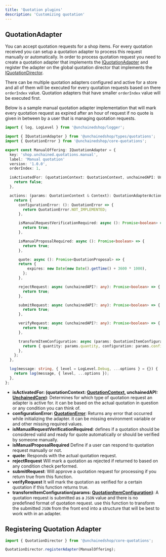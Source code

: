 ```yaml
---
title: 'Quotation plugins'
description: 'Customizing quotation'
---
```


## QuotationAdapter

You can accept quotation requests for a shop items. For every quotation received you can setup a quotation adapter to process this request manually or automatically. In order to process quotation request you need to create a quotation adapter that implements the [IQuotationAdapter](https://docs.unchained.shop/types/types/quotations.IQuotationAdapter.html) and register the adapter on the global quotation director that implements the [IQuotationDirector](https://docs.unchained.shop/types/types/quotations.IQuotationDirector.html).

There can be multiple quotation adapters configured and active for a store and all of them will be executed for every quotation requests based on there `orderIndex` value. Quotation adapters that have smaller `orderIndex` value will be executed first.

Below is a sample manual quotation adapter implementation that will mark every quotation request as expired after an hour of request if no quote is given in between by a user that is managing quotation requests. 

```typescript
import { log, LogLevel } from '@unchainedshop/logger';

import { IQuotationAdapter } from '@unchainedshop/types/quotations';
import { QuotationError } from '@unchainedshop/core-quotations';

export const ManualOffering: IQuotationAdapter = {
  key: 'shop.unchained.quotations.manual',
  label: 'Manual quotation'
  version: '1.0.0',
  orderIndex: 1,

  isActivatedFor: (quotationContext: QuotationContext, unchainedAPI: UnchainedCore): boolean => {
    return false;
  },

  actions: (params: QuotationContext & Context): QuotationAdapterActions => {
    return {
      configurationError: (): QuotationError => {
        return QuotationError.NOT_IMPLEMENTED;
      },

      isManualRequestVerificationRequired: async (): Promise<boolean> => {
        return true;
      },

      isManualProposalRequired: async (): Promise<boolean> => {
        return true;
      },

      quote: async (): Promise<QuotationProposal> => {
      return {
          expires: new Date(new Date().getTime() + 3600 * 1000),
        };
      },

      rejectRequest: async (unchainedAPI?: any): Promise<boolean> => {
        return true;
      },

      submitRequest: async (unchainedAPI?: any): Promise<boolean> => {
        return true;
      },

      verifyRequest: async (unchainedAPI?: any): Promise<boolean> => {
        return true;
      },

      transformItemConfiguration: async (params: QuotationItemConfiguration) => {
        return { quantity: params.quantity, configuration: params.configuration };
      },
    };
  },

  log(message: string, { level = LogLevel.Debug, ...options } = {}) {
    return log(message, { level, ...options });
  },
};

```


- **isActivatedFor: (quotationContext: [QuotationContext](https://docs.unchained.shop/types/types/quotations.QuotationContext.html), unchainedAPI: [UnchainedCore](https://docs.unchained.shop/types/interfaces/core.UnchainedCore.html))**: Determines for which type of quotation request an adapter is active for. it can be based on the actual quotation in question or any condition you can think of.
- **configurationError: [QuotationError](https://docs.unchained.shop/types/enums/quotations.QuotationError.html)**: Returns any error that occurred while initializing the adapter. it can be missing environment variable or and other missing required values.
- **isManualRequestVerificationRequired**: defines if a quotation should be considered valid and ready for quote automatically or should be verified by someone manually.
- **isManualProposalRequired** Define if a user can respond to quotation request manually or not.
- **quote**: Responds with the actual quotation request.
- **rejectRequest** Will mark a quotation as rejected if returned to based on any condition check performed.
- **submitRequest**: Will approve a quotation request for processing if you return true from this function.
- **verifyRequest** It will mark the quotation as verified for a certain quotation if this function returns true.
- **transformItemConfiguration(params: [QuotationItemConfiguration](https://docs.unchained.shop//types/interfaces/quotations.QuotationItemConfiguration.html))**: A quotation request is submitted as a `JSON` value and there is no predefined format of quotation request. use this function to transform the submitted `JSON` from the front end into a structure that will be best to work with in an adapter.



## Registering Quotation Adapter

```typescript
import { QuotationDirector } from '@unchainedshop/core-quotations';

QuotationDirector.registerAdapter(ManualOffering);
```